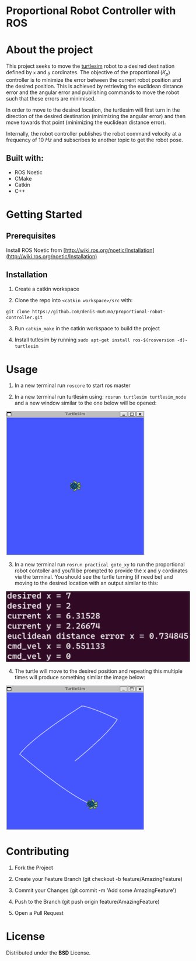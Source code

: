 # Proportional Robot Controller with ROS

# About the project

This project seeks to move the [turtlesim](http://wiki.ros.org/turtlesim) robot to a desired destination defined by `x` and `y` cordinates. The objective of the proportional ($K_p$) controller is to minimize the error between the current robot position and the desired position. This is achieved by retrieving the euclidean distance error and the angular error and publishing commands to move the robot such that these errors are minimised.

In order to move to the desired location, the turtlesim will first turn in the direction of the desired destination (minimizing the angular error) and then move towards that point (minimizing the euclidean distance error).

Internally, the robot controller publishes the robot command velocity at a frequency of 10 $Hz$ and subscribes to another topic to get the robot pose.

## Built with:
 - ROS Noetic
 - CMake
 - Catkin
 - C++

# Getting Started

## Prerequisites  

Install ROS Noetic from [http://wiki.ros.org/noetic/Installation](http://wiki.ros.org/noetic/Installation)

## Installation
1. Create a catkin workspace

2. Clone the repo into `<catkin workspace>/src` with:
```
git clone https://github.com/denis-mutuma/proportional-robot-controller.git
```

3. Run `catkin_make` in the catkin workspace to build the project

4. Install tutlesim by running `sudo apt-get install ros-$(rosversion -d)-turtlesim`

# Usage

1. In a new terminal run `roscore` to start ros master

2. In a new terminal run turtlesim using: `rosrun turtlesim turtlesim_node` and a new window similar to the one below will be opened:

![turtlesim1](./images/turtle1.png)

3. In a new terminal run `rosrun practical goto_xy` to run the proportional robot contoller and you'll be prompted to provide the x and y cordinates via the terminal. You should see the turtle turning (if need be) and moving to the desired location with an output similar to this:

![output](./images/output.png)

4. The turtle will move to  the desired position and repeating this multiple times will produce something similar the image below:

![turtlesim2](./images/turtle2.png)

# Contributing

1. Fork the Project

2. Create your Feature Branch (git checkout -b feature/AmazingFeature)

3. Commit your Changes (git commit -m 'Add some AmazingFeature')

4. Push to the Branch (git push origin feature/AmazingFeature)

5. Open a Pull Request

# License

Distributed under the **BSD** License.
